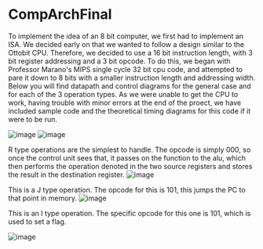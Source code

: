 ﻿# CompArchFinal
To implement the idea of an 8 bit computer, we first had to implement an ISA. We decided early on that we wanted to follow a design similar to the Ottobit CPU. Therefore, we decided to use a 16 bit instruction length, with 3 bit register addressing and a 3 bit opcode. To do this, we began with Professor Marano's MIPS single cycle 32 bit cpu code, and attempted to pare it down to 8 bits with a smaller instruction length and addressing width. Below you will find datapath and control diagrams for the general case and for each of the 3 operation types. As we were unable to get the CPU to work, having trouble with minor errors at the end of the proect, we have included sample code and the theoretical timing diagrams for this code if it were to be run.

![image](https://user-images.githubusercontent.com/38709917/168491497-818d51da-2a32-4af2-8163-f6bd138633d0.png)
![image](https://user-images.githubusercontent.com/38709917/168491518-1eccc44f-420f-46e3-a463-1e0e23fd22e8.png)

R type operations are the simplest to handle. The opcode is simply 000, so once the control unit sees that, it passes on the function  to the alu, which then performs the operation denoted in the two source registers and stores the result in the destination register.
![image](https://user-images.githubusercontent.com/38709917/168491536-6f74e0a3-f978-4419-b288-65a839cb0ff4.png)

This is a J type operation. The opcode for this is 101, this jumps the PC to that point in memory.
![image](https://user-images.githubusercontent.com/38709917/168492324-63a10723-6691-46bc-b898-b7e9516a61a1.png)

This is an I type operation. The specific opcode for this one is 101, which is used to set a flag.



![image](https://user-images.githubusercontent.com/38709917/168493549-10da9113-7d4d-4cba-a27b-90abf2f26912.png)
